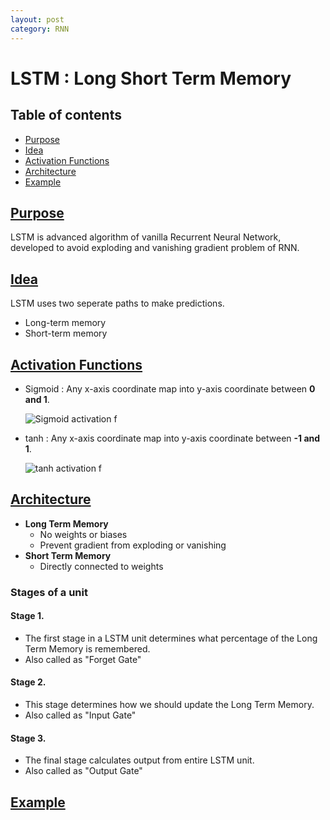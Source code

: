```yaml
---
layout: post
category: RNN
---
```


# LSTM : Long Short Term Memory

## Table of contents
- [Purpose](#purpose)
- [Idea](#idea)
- [Activation Functions](#activation-functions)
- [Architecture](#architecture)
- [Example](#example)

## [Purpose](#purpose)

LSTM is advanced algorithm of vanilla Recurrent Neural Network, developed to avoid exploding and vanishing gradient problem of RNN.

## [Idea](#idea)

LSTM uses two seperate paths to make predictions.

- Long-term memory
- Short-term memory

## [Activation Functions](#activation-functions)

- Sigmoid
  : Any x-axis coordinate map into y-axis coordinate between **0 and 1**.
  
  ![Sigmoid activation f](https://upload.wikimedia.org/wikipedia/commons/thumb/8/88/Logistic-curve.svg/1200px-Logistic-curve.svg.png)

- tanh
  : Any x-axis coordinate map into y-axis coordinate between **-1 and 1**.
  
  ![tanh activation f](https://vidyasheela.com/web-contents/img/post_img/39/tanh%20activation%20function-new.png)

## [Architecture](#architecture)

- **Long Term Memory**
  - No weights or biases
  - Prevent gradient from exploding or vanishing
- **Short Term Memory**
  - Directly connected to weights
 
### Stages of a unit
#### Stage 1.
- The first stage in a LSTM unit determines what percentage of the Long Term Memory is remembered.
- Also called as "Forget Gate"
#### Stage 2.
- This stage determines how we should update the Long Term Memory.
- Also called as "Input Gate"
#### Stage 3.
- The final stage calculates output from entire LSTM unit.
- Also called as "Output Gate"

## [Example](#exmaple)

